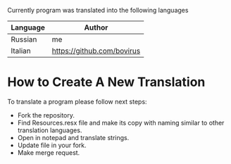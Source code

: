 Currently program was translated into the following languages

| Language | Author                     |
| -------- | -------------------------- | 
| Russian  | me                         |
| Italian  | https://github.com/bovirus |

# How to Create A New Translation

To translate a program please follow next steps:
- Fork the repository.
- Find Resources.resx file and make its copy with naming similar to other translation languages.
- Open in notepad and translate strings.
- Update file in your fork.
- Make merge request.

